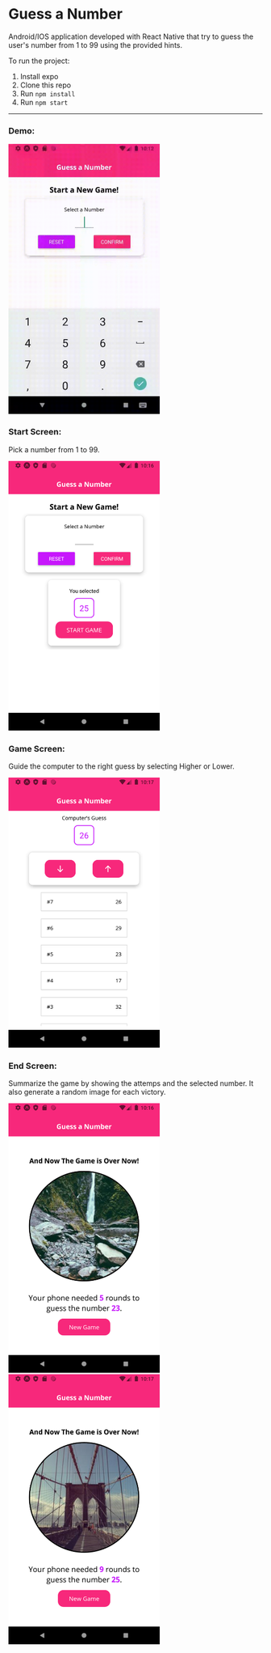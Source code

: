# Guess a Number
Android/IOS application developed with React Native that try to guess the user's number from 1 to 99 using the provided hints.

To run the project:

1. Install expo
2. Clone this repo
3. Run `npm install`
4. Run `npm start`
<hr>
<h3>Demo:</h3>

<img src="git-imgs/demo.gif" width="300" />


<h3>Start Screen:</h3>

Pick a number from 1 to 99.

<img src="git-imgs/start.png" width="300" />

<h3>Game Screen:</h3>

Guide the computer to the right guess by selecting Higher or Lower.

<img src="git-imgs/game.png" width="300" />

<h3>End Screen:</h3>

Summarize the game by showing the attemps and the selected number. It also generate a random image for each victory.

<img src="git-imgs/final_1.png" width="300" /> <img src="git-imgs/final_2.png" width="300" />
